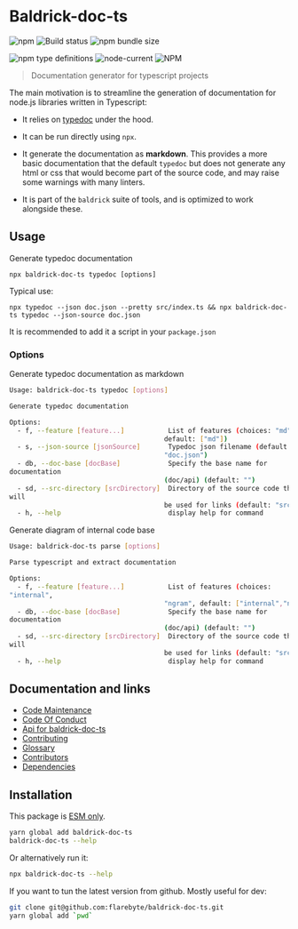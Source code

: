 # Baldrick-doc-ts

![npm](https://img.shields.io/npm/v/baldrick-doc-ts) ![Build
status](https://github.com/flarebyte/baldrick-doc-ts/actions/workflows/main.yml/badge.svg)
![npm bundle size](https://img.shields.io/bundlephobia/min/baldrick-doc-ts)

![npm type definitions](https://img.shields.io/npm/types/baldrick-doc-ts)
![node-current](https://img.shields.io/node/v/baldrick-doc-ts)
![NPM](https://img.shields.io/npm/l/baldrick-doc-ts)

> Documentation generator for typescript projects

The main motivation is to streamline the generation of documentation for
node.js libraries written in Typescript:

-   It relies on [typedoc](https://typedoc.org/s) under the hood.

-   It can be run directly using `npx`.

-   It generate the documentation as **markdown**. This provides a more
    basic documentation that the default `typedoc` but does not generate
    any html or css that would become part of the source code, and may
    raise some warnings with many linters.

-   It is part of the `baldrick` suite of tools, and is optimized to work
    alongside these.

## Usage

Generate typedoc documentation

`npx baldrick-doc-ts typedoc [options]`

Typical use:

`npx typedoc --json doc.json --pretty src/index.ts && npx baldrick-doc-ts
typedoc --json-source doc.json`

It is recommended to add it a script in your `package.json`

### Options

Generate typedoc documentation as markdown

```bash
Usage: baldrick-doc-ts typedoc [options]

Generate typedoc documentation

Options:
  - f, --feature [feature...]           List of features (choices: "md",
                                       default: ["md"])
  - s, --json-source [jsonSource]       Typedoc json filename (default:
                                       "doc.json")
  - db, --doc-base [docBase]            Specify the base name for
documentation
                                       (doc/api) (default: "")
  - sd, --src-directory [srcDirectory]  Directory of the source code that
will
                                       be used for links (default: "src")
  - h, --help                           display help for command
```

Generate diagram of internal code base

```bash
Usage: baldrick-doc-ts parse [options]

Parse typescript and extract documentation

Options:
  - f, --feature [feature...]           List of features (choices:
"internal",
                                       "ngram", default: ["internal","ngram"])
  - db, --doc-base [docBase]            Specify the base name for
documentation
                                       (doc/api) (default: "")
  - sd, --src-directory [srcDirectory]  Directory of the source code that
will
                                       be used for links (default: "src")
  - h, --help                           display help for command
```

## Documentation and links

-   [Code Maintenance](MAINTENANCE.md)
-   [Code Of Conduct](CODE_OF_CONDUCT.md)
-   [Api for baldrick-doc-ts](API.md)
-   [Contributing](CONTRIBUTING.md)
-   [Glossary](GLOSSARY.md)
-   [Contributors](https://github.com/flarebyte/baldrick-doc-ts/graphs/contributors)
-   [Dependencies](https://github.com/flarebyte/baldrick-doc-ts/network/dependencies)

## Installation

This package is [ESM
only](https://blog.sindresorhus.com/get-ready-for-esm-aa53530b3f77).

```bash
yarn global add baldrick-doc-ts
baldrick-doc-ts --help
```

Or alternatively run it:

```bash
npx baldrick-doc-ts --help
```

If you want to tun the latest version from github. Mostly useful for dev:

```bash
git clone git@github.com:flarebyte/baldrick-doc-ts.git
yarn global add `pwd`
```
